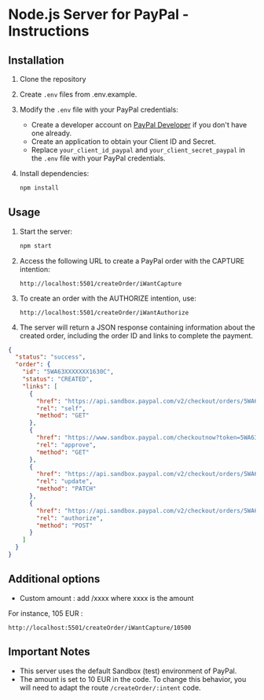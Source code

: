  # Node.js Server for PayPal - Instructions

## Installation

1. Clone the repository

2. Create `.env` files from .env.example.

3. Modify the `.env` file with your PayPal credentials:
   - Create a developer account on [PayPal Developer](https://developer.paypal.com) if you don't have one already.
   - Create an application to obtain your Client ID and Secret.
   - Replace `your_client_id_paypal` and `your_client_secret_paypal` in the `.env` file with your PayPal credentials.

4. Install dependencies:
   ```bash
   npm install
   ```

## Usage

1. Start the server:
   ```bash
   npm start
   ```

2. Access the following URL to create a PayPal order with the CAPTURE intention:
   ```
   http://localhost:5501/createOrder/iWantCapture
   ```

3. To create an order with the AUTHORIZE intention, use:
   ```
   http://localhost:5501/createOrder/iWantAuthorize
   ```

4. The server will return a JSON response containing information about the created order, including the order ID and links to complete the payment.

```json
{
  "status": "success",
  "order": {
    "id": "5WA63XXXXXXX1630C",
    "status": "CREATED",
    "links": [
      {
        "href": "https://api.sandbox.paypal.com/v2/checkout/orders/5WA63XXXXXXX1630C",
        "rel": "self",
        "method": "GET"
      },
      {
        "href": "https://www.sandbox.paypal.com/checkoutnow?token=5WA63XXXXXXX1630C",
        "rel": "approve",
        "method": "GET"
      },
      {
        "href": "https://api.sandbox.paypal.com/v2/checkout/orders/5WA63XXXXXXX1630C",
        "rel": "update",
        "method": "PATCH"
      },
      {
        "href": "https://api.sandbox.paypal.com/v2/checkout/orders/5WA63XXXXXXX1630C/authorize",
        "rel": "authorize",
        "method": "POST"
      }
    ]
  }
}
```

## Additional options

- Custom amount : add /xxxx where xxxx is the amount

For instance, 105 EUR :

   ```
   http://localhost:5501/createOrder/iWantCapture/10500
   ```


## Important Notes

- This server uses the default Sandbox (test) environment of PayPal.
- The amount is set to 10 EUR in the code. To change this behavior, you will need to adapt the route `/createOrder/:intent` code.
